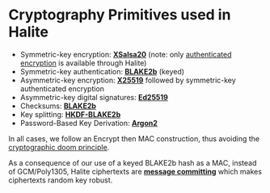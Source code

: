 # Cryptography Primitives used in Halite

* Symmetric-key encryption: [**XSalsa20**](https://paragonie.com/book/pecl-libsodium/read/08-advanced.md#crypto-stream) (note: only [authenticated encryption](https://tonyarcieri.com/all-the-crypto-code-youve-ever-written-is-probably-broken) is available through Halite)
* Symmetric-key authentication: **[BLAKE2b](https://download.libsodium.org/doc/hashing/generic_hashing.html#singlepart-example-with-a-key)** (keyed)
* Asymmetric-key encryption: [**X25519**](https://paragonie.com/book/pecl-libsodium/read/08-advanced.md#crypto-scalarmult) followed by symmetric-key authenticated encryption
* Asymmetric-key digital signatures: [**Ed25519**](https://paragonie.com/book/pecl-libsodium/read/05-publickey-crypto.md#crypto-sign)
* Checksums: [**BLAKE2b**](https://paragonie.com/book/pecl-libsodium/read/06-hashing.md#crypto-generichash)
* Key splitting: [**HKDF-BLAKE2b**](Classes/Util.md)
* Password-Based Key Derivation: [**Argon2**](https://paragonie.com/book/pecl-libsodium/read/07-password-hashing.md#crypto-pwhash-str)

In all cases, we follow an Encrypt then MAC construction, thus avoiding the [cryptographic doom principle](https://moxie.org/2011/12/13/the-cryptographic-doom-principle.html).

As a consequence of our use of a keyed BLAKE2b hash as a MAC, instead of GCM/Poly1305,
Halite ciphertexts are [**message committing**](https://eprint.iacr.org/2020/1456) which makes ciphertexts random key robust.  
